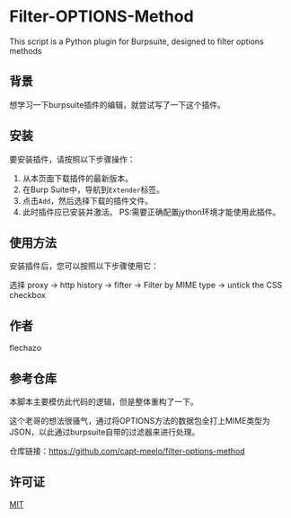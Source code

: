 # Filter-OPTIONS-Method
This script is a Python plugin for Burpsuite, designed to filter options methods

## 背景

想学习一下burpsuite插件的编辑，就尝试写了一下这个插件。

## 安装

要安装插件，请按照以下步骤操作：
1. 从本页面下载插件的最新版本。
2. 在Burp Suite中，导航到`Extender`标签。
3. 点击`Add`，然后选择下载的插件文件。
4. 此时插件应已安装并激活。
PS:需要正确配置jython环境才能使用此插件。

## 使用方法

安装插件后，您可以按照以下步骤使用它：

选择 proxy -> http history -> fifter -> Filter by MIME type -> untick the CSS checkbox

## 作者

flechazo

## 参考仓库

本脚本主要模仿此代码的逻辑，但是整体重构了一下。

这个老哥的想法很骚气，通过将OPTIONS方法的数据包全打上MIME类型为JSON，以此通过burpsuite自带的过滤器来进行处理。

仓库链接：https://github.com/capt-meelo/filter-options-method

## 许可证

[MIT](https://choosealicense.com/licenses/mit/)
